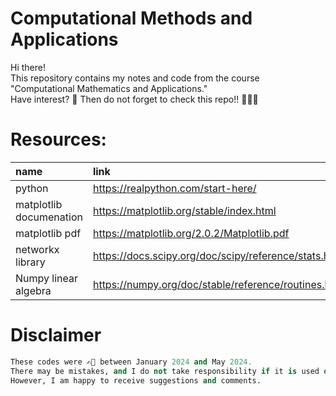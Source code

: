 # Computational Methods and Applications
Hi there!  
This repository contains my notes and code from the course "Computational Mathematics and Applications."  
Have interest? 🤔 Then do not forget to check this repo!! 🧑🏻‍🏫

# Resources:
| name | link |
|:---|:---|
| python | https://realpython.com/start-here/ |
| matplotlib documenation | https://matplotlib.org/stable/index.html |
| matplotlib pdf | https://matplotlib.org/2.0.2/Matplotlib.pdf |
| networkx library | https://docs.scipy.org/doc/scipy/reference/stats.html |
| Numpy linear algebra | https://numpy.org/doc/stable/reference/routines.linalg.html |

# Disclaimer
```python
These codes were ✍🏻 between January 2024 and May 2024. 
There may be mistakes, and I do not take responsibility if it is used or copied. 
However, I am happy to receive suggestions and comments.
```
